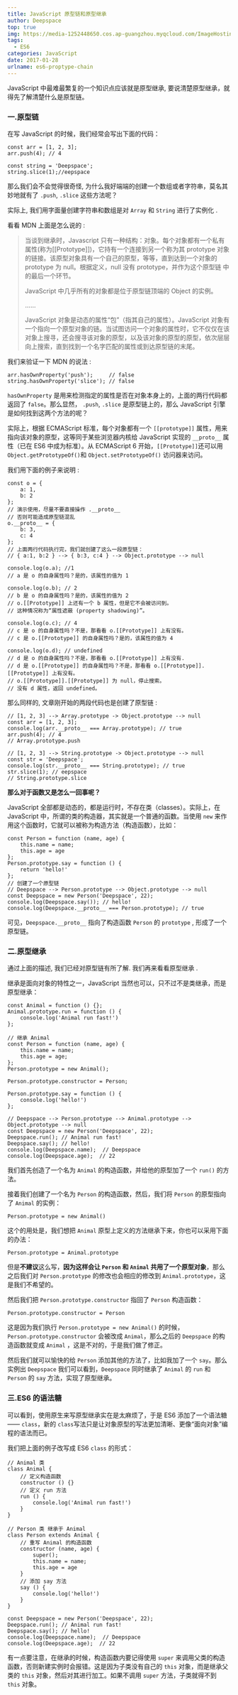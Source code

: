 ```yaml
---
title: JavaScript 原型链和原型继承
author: Deepspace
top: true
img: https://media-1252448650.cos.ap-guangzhou.myqcloud.com/ImageHosting/bg/5.jpg 
tags:
  - ES6
categories: JavaScript
date: 2017-01-28
urlname: es6-proptype-chain
---
```


<!-- ## JavaScript 原型链和原型继承 -->

JavaScript 中最难最繁复的一个知识点应该就是原型继承, 要说清楚原型继承，就得先了解清楚什么是原型链。

### 一.原型链

在写 JavaScript 的时候，我们经常会写出下面的代码：

```
const arr = [1, 2, 3];
arr.push(4); // 4

const string = 'Deepspace';
string.slice(1);//eepspace
```

那么我们会不会觉得很奇怪, 为什么我好端端的创建一个数组或者字符串，莫名其妙地就有了 `.push`, `.slice` 这些方法呢？

<!-- more -->

实际上, 我们用字面量创建字符串和数组是对 `Array` 和 `String` 进行了实例化 .

看看 MDN 上面是怎么说的 :

> 当谈到继承时，Javascript 只有一种结构：对象。每个对象都有一个私有属性(称为[[Prototype]])，它持有一个连接到另一个称为其 prototype 对象的链接。该原型对象具有一个自己的原型，等等，直到达到一个对象的 prototype 为 null。根据定义，null 没有 prototype，并作为这个原型链 中的最后一个环节。
>
> JavaScript 中几乎所有的对象都是位于原型链顶端的 Object 的实例。
>
> ......
>
> JavaScript 对象是动态的属性“包”（指其自己的属性）。JavaScript 对象有一个指向一个原型对象的链。当试图访问一个对象的属性时，它不仅仅在该对象上搜寻，还会搜寻该对象的原型，以及该对象的原型的原型，依次层层向上搜索，直到找到一个名字匹配的属性或到达原型链的末尾。

我们来验证一下 MDN 的说法 :

```
arr.hasOwnProperty('push');     // false
string.hasOwnProperty('slice'); // false
```

`hasOwnProperty` 是用来检测指定的属性是否在对象本身上的，上面的两行代码都返回了 `false`。那么显然， `.push`, `.slice` 是原型链上的，那么 JavaScript 引擎是如何找到这两个方法的呢？

实际上，根据 ECMAScript 标准，每个对象都有一个 `[[prototype]]` 属性，用来指向该对象的原型，这等同于某些浏览器内核给 JavaScript 实现的 `__proto__` 属性（已在 ES6 中成为标准）。从 ECMAScript 6 开始，`[[Prototype]]`还可以用 `Object.getPrototypeOf()`和 `Object.setPrototypeOf()` 访问器来访问。

我们用下面的例子来说明 :

```
const o = {
    a: 1,
    b: 2
};
// 演示使用，尽量不要直接操作 .__proto__
// 否则可能造成原型链混乱
o.__proto__ = {
    b: 3,
    c: 4
};
// 上面两行代码执行完，我们就创建了这么一段原型链：
// { a:1, b:2 } --> { b:3, c:4 } --> Object.prototype --> null

console.log(o.a); //1
// a 是 o 的自身属性吗？是的，该属性的值为 1

console.log(o.b); // 2
// b 是 o 的自身属性吗？是的，该属性的值为 2
// o.[[Prototype]] 上还有一个 b 属性，但是它不会被访问到。
// 这种情况称为“属性遮蔽 (property shadowing)”。

console.log(o.c); // 4
// c 是 o 的自身属性吗？不是，那看看 o.[[Prototype]] 上有没有。
// c 是 o.[[Prototype]] 的自身属性吗？是的，该属性的值为 4

console.log(o.d); // undefined
// d 是 o 的自身属性吗？不是，那看看 o.[[Prototype]] 上有没有.
// d 是 o.[[Prototype]] 的自身属性吗？不是，那看看 o.[[Prototype]].[[Prototype]] 上有没有。
// o.[[Prototype]].[[Prototype]] 为 null，停止搜索。
// 没有 d 属性，返回 undefined。
```

那么同样的, 文章刚开始的两段代码也是创建了原型链 :

```
// [1, 2, 3] --> Array.prototype -> Object.prototype --> null
const arr = [1, 2, 3];
console.log(arr.__proto__ === Array.prototype); // true
arr.push(4); // 4
// Array.prototype.push

// [1, 2, 3] --> String.prototype -> Object.prototype --> null
const str = 'Deepspace';
console.log(str.__proto__ === String.prototype); // true
str.slice(1); // eepspace
// String.prototype.slice
```

**那么对于函数又是怎么一回事呢？**

JavaScript 全部都是动态的，都是运行时，不存在类（classes）。实际上，在 JavaScript 中，所谓的类的构造器，其实就是一个普通的函数。当使用 `new` 来作用这个函数时，它就可以被称为构造方法（构造函数），比如：

```
const Person = function (name, age) {
    this.name = name;
    this.age = age
};
Person.prototype.say = function () {
    return 'hello!'
};
// 创建了一个原型链
// Deepspace --> Person.prototype --> Object.prototype --> null
const Deepspace = new Person('Deepspace', 22);
console.log(Deepspace.say()); // hello!
console.log(Deepspace.__proto__ === Person.prototype); // true
```

可见，`Deepspace.__proto__` 指向了构造函数 `Person` 的 `prototype` , 形成了一个原型链。

### 二.原型继承

通过上面的描述, 我们已经对原型链有所了解. 我们再来看看原型继承 .

继承是面向对象的特性之一，JavaScript 当然也可以，只不过不是类继承，而是原型继承：

```
const Animal = function () {};
Animal.prototype.run = function () {
    console.log('Animal run fast!')
};

// 继承 Animal
const Person = function (name, age) {
    this.name = name;
    this.age = age;
};
Person.prototype = new Animal();

Person.prototype.constructor = Person;

Person.prototype.say = function () {
    console.log('hello!')
};

// Deepspace --> Person.prototype --> Animal.prototype --> Object.prototype --> null
const Deepspace = new Person('Deepspace', 22);
Deepspace.run(); // Animal run fast!
Deepspace.say(); // hello!
console.log(Deepspace.name);  // Deepspace
console.log(Deepspace.age);  // 22
```

我们首先创造了一个名为 `Animal` 的构造函数，并给他的原型加了一个 `run()` 的方法。

接着我们创建了一个名为 `Person` 的构造函数，然后，我们将 `Person` 的原型指向了 `Animal` 的实例：

```
Person.prototype = new Animal()
```

这个的用处是，我们想把 `Animal` 原型上定义的方法继承下来，你也可以采用下面的办法：

```
Person.prototype = Animal.prototype
```

但是**不建议**这么写，**因为这样会让 `Person` 和 `Animal` 共用了一个原型对象**，那么之后我们对 `Person.prototype` 的修改也会相应的修改到 `Animal.prototype`，这是我们不希望的。

然后我们把 `Person.prototype.constructor` 指回了 `Person` 构造函数：

```
Person.prototype.constructor = Person
```

这是因为我们执行 `Person.prototype = new Animal()` 的时候，`Person.prototype.constructor` 会被改成 `Animal`，那么之后的 `Deepspace` 的构造函数就变成 `Animal` ，这是不对的，于是我们做了修正。

然后我们就可以愉快的给 `Person` 添加其他的方法了，比如我加了一个 `say`。那么实例出 `Deepspace` 我们可以看到，`Deepspace` 同时继承了 `Animal` 的 `run` 和 `Person` 的 `say` 方法，实现了原型继承。

### 三.ES6 的语法糖

可以看到，使用原生来写原型继承实在是太麻烦了，于是 ES6 添加了一个语法糖—— `class`，新的 `class`写法只是让对象原型的写法更加清晰、更像“面向对象”编程的语法而已。

我们把上面的例子改写成 ES6 `class` 的形式：

```
// Animal 类
class Animal {
    // 定义构造函数
    constructor () {}
    // 定义 run 方法
    run () {
        console.log('Animal run fast!')
    }
}

// Person 类 继承于 Animal
class Person extends Animal {
    // 重写 Animal 的构造函数
    constructor (name, age) {
        super();
        this.name = name;
        this.age = age
    }
    // 添加 say 方法
    say () {
        console.log('hello!')
    }
}

const Deepspace = new Person('Deepspace', 22);
Deepspace.run(); // Animal run fast!
Deepspace.say(); // hello!
console.log(Deepspace.name);  // Deepspace
console.log(Deepspace.age);  // 22
```

有一点要注意，在继承的时候，构造函数内要记得使用 `super` 来调用父类的构造函数，否则新建实例时会报错。这是因为子类没有自己的 `this` 对象，而是继承父类的 `this` 对象，然后对其进行加工。如果不调用 `super` 方法，子类就得不到 `this` 对象。
